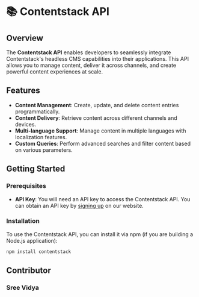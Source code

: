 # 📚 Contentstack API

## Overview

The **Contentstack API** enables developers to seamlessly integrate Contentstack's headless CMS capabilities into their applications. This API allows you to manage content, deliver it across channels, and create powerful content experiences at scale.

## Features

- **Content Management**: Create, update, and delete content entries programmatically.
- **Content Delivery**: Retrieve content across different channels and devices.
- **Multi-language Support**: Manage content in multiple languages with localization features.
- **Custom Queries**: Perform advanced searches and filter content based on various parameters.

## Getting Started

### Prerequisites

- **API Key**: You will need an API key to access the Contentstack API. You can obtain an API key by [signing up](#) on our website.

### Installation

To use the Contentstack API, you can install it via npm (if you are building a Node.js application):

```bash
npm install contentstack
```

## Contributor
### Sree Vidya
